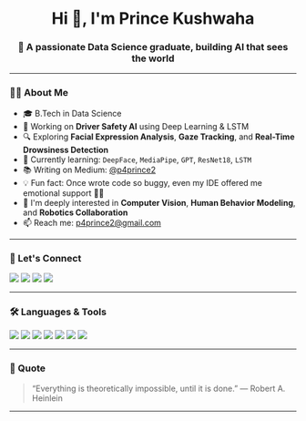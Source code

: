<h1 align="center">Hi 👋, I'm Prince Kushwaha</h1>
<h3 align="center">🚀 A passionate Data Science graduate, building AI that sees the world</h3>



---

### 👨‍💻 About Me

- 🎓 B.Tech in Data Science  
- 🤖 Working on **Driver Safety AI** using Deep Learning & LSTM  
- 🔍 Exploring **Facial Expression Analysis**, **Gaze Tracking**, and **Real-Time Drowsiness Detection**  
- 🧠 Currently learning: `DeepFace`, `MediaPipe`, `GPT`, `ResNet18`, `LSTM`  
- 📚 Writing on Medium: [@p4prince2](https://medium.com/@p4prince2)  
- 💡 Fun fact: Once wrote code so buggy, even my IDE offered me emotional support 🧠💥  
- 👀 I'm deeply interested in **Computer Vision**, **Human Behavior Modeling**, and **Robotics Collaboration**  
- 📫 Reach me: [p4prince2@gmail.com](mailto:p4prince2@gmail.com)

---

### 📌 Let's Connect

<p align="left">
  <a href="https://www.linkedin.com/in/prince-kushwaha-112b5722a/" target="_blank"><img src="https://img.shields.io/badge/-LinkedIn-0077B5?logo=linkedin&logoColor=white&style=for-the-badge" /></a>
  <a href="https://leetcode.com/u/p4prince/" target="_blank"><img src="https://img.shields.io/badge/-LeetCode-FFA116?logo=leetcode&logoColor=white&style=for-the-badge" /></a>
  <a href="https://medium.com/@p4prince2" target="_blank"><img src="https://img.shields.io/badge/-Medium-12100E?logo=medium&logoColor=white&style=for-the-badge" /></a>
  <a href="mailto:p4prince2@gmail.com" target="_blank"><img src="https://img.shields.io/badge/-Email-D14836?logo=gmail&logoColor=white&style=for-the-badge" /></a>
</p>

---

### 🛠️ Languages & Tools

<p align="left">
  <img src="https://img.shields.io/badge/Python-3776AB?style=for-the-badge&logo=python&logoColor=white"/>
  <img src="https://img.shields.io/badge/PyTorch-EE4C2C?style=for-the-badge&logo=pytorch&logoColor=white"/>
  <img src="https://img.shields.io/badge/OpenCV-27338e?style=for-the-badge&logo=opencv&logoColor=white"/>
  <img src="https://img.shields.io/badge/MediaPipe-FF6F00?style=for-the-badge&logo=mediapipe&logoColor=white"/>
  <img src="https://img.shields.io/badge/ResNet-000000?style=for-the-badge&logoColor=white"/>
  <img src="https://img.shields.io/badge/YOLO-00BCD4?style=for-the-badge&logo=darkreader&logoColor=white"/>
  <img src="https://img.shields.io/badge/TensorFlow-FF6F00?style=for-the-badge&logo=tensorflow&logoColor=white"/>
</p>

---



### 🧠 Quote 

> “Everything is theoretically impossible, until it is done.” — Robert A. Heinlein

---

